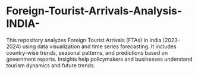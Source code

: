 # Foreign-Tourist-Arrivals-Analysis-INDIA-
This repository analyzes Foreign Tourist Arrivals (FTAs) in India (2023-2024) using data visualization and time series forecasting. It includes country-wise trends, seasonal patterns, and predictions based on government reports. Insights help policymakers and businesses understand tourism dynamics and future trends.
